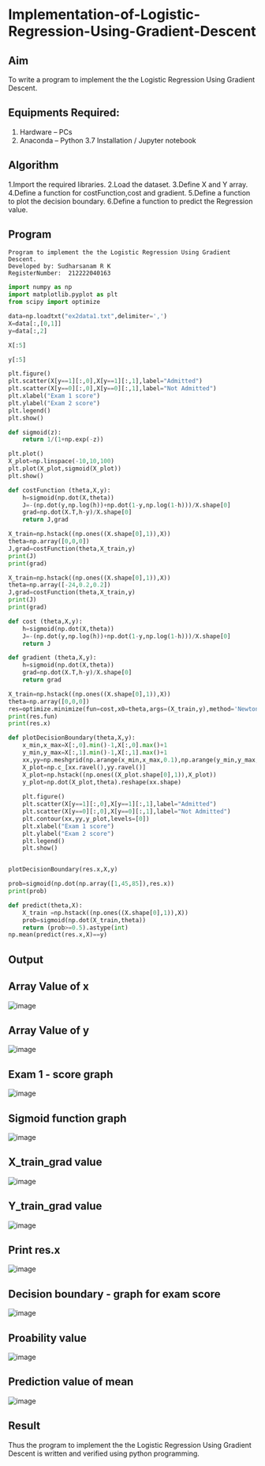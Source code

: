 # Implementation-of-Logistic-Regression-Using-Gradient-Descent

## Aim
To write a program to implement the the Logistic Regression Using Gradient Descent.

## Equipments Required:
1. Hardware – PCs
2. Anaconda – Python 3.7 Installation / Jupyter notebook

## Algorithm
1.Import the required libraries.
2.Load the dataset.
3.Define X and Y array.
4.Define a function for costFunction,cost and gradient.
5.Define a function to plot the decision boundary. 6.Define a function to predict the Regression value.

## Program

```
Program to implement the the Logistic Regression Using Gradient Descent.
Developed by: Sudharsanam R K
RegisterNumber:  212222040163
```

```python
import numpy as np
import matplotlib.pyplot as plt
from scipy import optimize

data=np.loadtxt("ex2data1.txt",delimiter=',')
X=data[:,[0,1]]
y=data[:,2]

X[:5]

y[:5]

plt.figure()
plt.scatter(X[y==1][:,0],X[y==1][:,1],label="Admitted")
plt.scatter(X[y==0][:,0],X[y==0][:,1],label="Not Admitted")
plt.xlabel("Exam 1 score")
plt.ylabel("Exam 2 score")
plt.legend()
plt.show()

def sigmoid(z):
    return 1/(1+np.exp(-z))

plt.plot()
X_plot=np.linspace(-10,10,100)
plt.plot(X_plot,sigmoid(X_plot))
plt.show()

def costFunction (theta,X,y):
    h=sigmoid(np.dot(X,theta))
    J=-(np.dot(y,np.log(h))+np.dot(1-y,np.log(1-h)))/X.shape[0]
    grad=np.dot(X.T,h-y)/X.shape[0]
    return J,grad

X_train=np.hstack((np.ones((X.shape[0],1)),X))
theta=np.array([0,0,0])
J,grad=costFunction(theta,X_train,y)
print(J)
print(grad)

X_train=np.hstack((np.ones((X.shape[0],1)),X))
theta=np.array([-24,0.2,0.2])
J,grad=costFunction(theta,X_train,y)
print(J)
print(grad)

def cost (theta,X,y):
    h=sigmoid(np.dot(X,theta))
    J=-(np.dot(y,np.log(h))+np.dot(1-y,np.log(1-h)))/X.shape[0]
    return J

def gradient (theta,X,y):
    h=sigmoid(np.dot(X,theta))
    grad=np.dot(X.T,h-y)/X.shape[0]
    return grad

X_train=np.hstack((np.ones((X.shape[0],1)),X))
theta=np.array([0,0,0])
res=optimize.minimize(fun=cost,x0=theta,args=(X_train,y),method='Newton-CG',jac=gradient)
print(res.fun)
print(res.x)

def plotDecisionBoundary(theta,X,y):
    x_min,x_max=X[:,0].min()-1,X[:,0].max()+1
    y_min,y_max=X[:,1].min()-1,X[:,1].max()+1
    xx,yy=np.meshgrid(np.arange(x_min,x_max,0.1),np.arange(y_min,y_max,0.1))
    X_plot=np.c_[xx.ravel(),yy.ravel()]
    X_plot=np.hstack((np.ones((X_plot.shape[0],1)),X_plot))
    y_plot=np.dot(X_plot,theta).reshape(xx.shape)
    
    plt.figure()
    plt.scatter(X[y==1][:,0],X[y==1][:,1],label="Admitted")
    plt.scatter(X[y==0][:,0],X[y==0][:,1],label="Not Admitted")
    plt.contour(xx,yy,y_plot,levels=[0])
    plt.xlabel("Exam 1 score")
    plt.ylabel("Exam 2 score")
    plt.legend()
    plt.show()


plotDecisionBoundary(res.x,X,y)

prob=sigmoid(np.dot(np.array([1,45,85]),res.x))
print(prob)

def predict(theta,X):
    X_train =np.hstack((np.ones((X.shape[0],1)),X))
    prob=sigmoid(np.dot(X_train,theta))
    return (prob>=0.5).astype(int)
np.mean(predict(res.x,X)==y)
```
## Output
## Array Value of x
![image](https://github.com/SudharsanamRK/-Implementation-of-Logistic-Regression-Using-Gradient-Descent/assets/115523484/ee04b5ba-b062-4370-84ab-6d795bb72f34)

## Array Value of y
![image](https://github.com/SudharsanamRK/-Implementation-of-Logistic-Regression-Using-Gradient-Descent/assets/115523484/03c79e5a-ac27-4f1c-8eed-90954c7eb53d)


## Exam 1 - score graph
![image](https://github.com/SudharsanamRK/-Implementation-of-Logistic-Regression-Using-Gradient-Descent/assets/115523484/ede9536f-2986-490b-b099-480a60ed65cf)

## Sigmoid function graph
![image](https://github.com/SudharsanamRK/-Implementation-of-Logistic-Regression-Using-Gradient-Descent/assets/115523484/6b747680-4bb6-430b-bcd4-869494fb4452)

## X_train_grad value
![image](https://github.com/SudharsanamRK/-Implementation-of-Logistic-Regression-Using-Gradient-Descent/assets/115523484/c85fe4d7-5a75-49e5-8aad-e2c58a496433)

## Y_train_grad value
![image](https://github.com/SudharsanamRK/-Implementation-of-Logistic-Regression-Using-Gradient-Descent/assets/115523484/03796c00-1e70-4bcb-8cdd-620f49bd96e0)

## Print res.x
![image](https://github.com/SudharsanamRK/-Implementation-of-Logistic-Regression-Using-Gradient-Descent/assets/115523484/73637029-6232-4b4f-8977-917820af263b)


## Decision boundary - graph for exam score
![image](https://github.com/SudharsanamRK/-Implementation-of-Logistic-Regression-Using-Gradient-Descent/assets/115523484/ac0481dc-c588-49bb-b47d-64dee3815ae2)

## Proability value
![image](https://github.com/SudharsanamRK/-Implementation-of-Logistic-Regression-Using-Gradient-Descent/assets/115523484/e3b4c950-00a7-4910-96c3-6fef8e82f9ca)

## Prediction value of mean
![image](https://github.com/SudharsanamRK/-Implementation-of-Logistic-Regression-Using-Gradient-Descent/assets/115523484/764dafd0-318c-486c-befa-a7b09485e7fc)


## Result
Thus the program to implement the the Logistic Regression Using Gradient Descent is written and verified using python programming.

